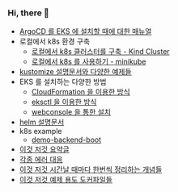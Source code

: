 ### Hi, there 🙌

- [ArgoCD 를 EKS 에 설치할 때에 대한 매뉴얼](https://github.com/chagchagchag/eks-k8s-docker-study-archive/tree/main/eks-by-argocd)
- 로컬에서 k8s 환경 구축
  - [로컬에서 k8s 클러스터를 구축 - Kind Cluster](https://github.com/chagchagchag/eks-k8s-docker-study-archive/tree/main/kind-cluster)
  - [로컬에서 k8s 를 사용하기 - minikube](https://github.com/chagchagchag/eks-k8s-docker-study-archive/tree/main/minikube)
- [kustomize 설명문서와 다양한 예제들](https://github.com/chagchagchag/eks-k8s-docker-study-archive/tree/main/kustomize)
- EKS 를 설치하는 다양한 방법
  - [CloudFormation 을 이용한 방식](https://github.com/chagchagchag/eks-k8s-docker-study-archive/tree/main/eks-by-cloudformation)
  - [eksctl 을 이용한 방식](https://github.com/chagchagchag/eks-k8s-docker-study-archive/tree/main/eks-by-eksctl)
  - [webconsole 을 통한 설치](https://github.com/chagchagchag/eks-k8s-docker-study-archive/tree/main/eks-by-webconsole)
- [helm 설명문서](https://github.com/chagchagchag/eks-k8s-docker-study-archive/tree/main/helm)
- k8s example
  - [demo-backend-boot](https://github.com/chagchagchag/eks-k8s-docker-study-archive/tree/main/k8s-manifest/demo-backend-boot)
- [이것 저것 요약글](https://github.com/chagchagchag/eks-k8s-docker-study-archive/tree/main/summary)
- [각종 에러 대응](https://github.com/chagchagchag/eks-k8s-docker-study-archive/tree/main/%EA%B0%81%EC%A2%85%EC%97%90%EB%9F%AC)
- [이것 저것 시간날 때마다 한번씩 정리하는 개념들](https://github.com/chagchagchag/eks-k8s-docker-study-archive/tree/main/%EC%8B%9C%EA%B0%84%EB%82%A0%EB%95%8C%EB%A7%88%EB%8B%A4%20%ED%95%9C%EB%B2%88%EC%94%A9)
- [이것 저것 예제 용도 도커파일들](https://github.com/chagchagchag/eks-k8s-docker-study-archive/tree/main/%EC%98%88%EC%A0%9C%EC%9A%A9%EB%8F%84%EC%9D%98%20%EB%8F%84%EC%BB%A4%ED%8C%8C%EC%9D%BC%EB%93%A4)